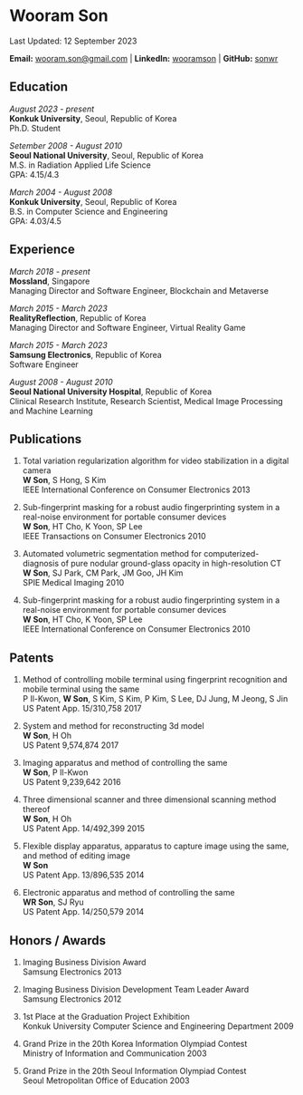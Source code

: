# Wooram Son
Last Updated: 12 September 2023

**Email:** wooram.son@gmail.com | **LinkedIn:** [wooramson](https://www.linkedin.com/in/wooramson/) | **GitHub:** [sonwr](https://github.com/sonwr)


## Education
*August 2023 - present*  
**Konkuk University**, Seoul, Republic of Korea  
Ph.D. Student  

*Setember 2008 - August 2010*  
**Seoul National University**, Seoul, Republic of Korea  
M.S. in Radiation Applied Life Science  
GPA: 4.15/4.3

*March 2004 - August 2008*  
**Konkuk University**, Seoul, Republic of Korea  
B.S. in Computer Science and Engineering  
GPA: 4.03/4.5


## Experience
*March 2018 - present*  
**Mossland**, Singapore  
Managing Director and Software Engineer, Blockchain and Metaverse

*March 2015 - March 2023*  
**RealityReflection**, Republic of Korea  
Managing Director and Software Engineer, Virtual Reality Game

*March 2015 - March 2023*  
**Samsung Electronics**, Republic of Korea  
Software Engineer

*August 2008 - August 2010*  
**Seoul National University Hospital**, Republic of Korea  
Clinical Research Institute, Research Scientist, Medical Image Processing and Machine Learning

## Publications
1. Total variation regularization algorithm for video stabilization in a digital camera  
**W Son**, S Hong, S Kim  
IEEE International Conference on Consumer Electronics 2013

2. Sub-fingerprint masking for a robust audio fingerprinting system in a real-noise environment for portable consumer devices  
**W Son**, HT Cho, K Yoon, SP Lee  
IEEE Transactions on Consumer Electronics 2010

3. Automated volumetric segmentation method for computerized-diagnosis of pure nodular ground-glass opacity in high-resolution CT  
**W Son**, SJ Park, CM Park, JM Goo, JH Kim  
SPIE Medical Imaging 2010  

4. Sub-fingerprint masking for a robust audio fingerprinting system in a real-noise environment for portable consumer devices  
**W Son**, HT Cho, K Yoon, SP Lee  
IEEE International Conference on Consumer Electronics 2010  


## Patents
1. Method of controlling mobile terminal using fingerprint recognition and mobile terminal using the same  
P Il-Kwon, **W Son**, S Kim, S Kim, P Kim, S Lee, DJ Jung, M Jeong, S Jin  
US Patent App. 15/310,758 2017  

2. System and method for reconstructing 3d model  
**W Son**, H Oh  
US Patent 9,574,874 2017  

3. Imaging apparatus and method of controlling the same  
**W Son**, P Il-Kwon  
US Patent 9,239,642 2016  

4. Three dimensional scanner and three dimensional scanning method thereof  
**W Son**, H Oh  
US Patent App. 14/492,399 2015  

5. Flexible display apparatus, apparatus to capture image using the same, and method of editing image  
**W Son**  
US Patent App. 13/896,535 2014  

6. Electronic apparatus and method of controlling the same  
**WR Son**, SJ Ryu  
US Patent App. 14/250,579 2014  


## Honors / Awards
1. Imaging Business Division Award  
Samsung Electronics 2013

2. Imaging Business Division Development Team Leader Award  
Samsung Electronics 2012

3. 1st Place at the Graduation Project Exhibition  
Konkuk University Computer Science and Engineering Department 2009

4. Grand Prize in the 20th Korea Information Olympiad Contest  
Ministry of Information and Communication 2003

5. Grand Prize in the 20th Seoul Information Olympiad Contest  
Seoul Metropolitan Office of Education 2003

